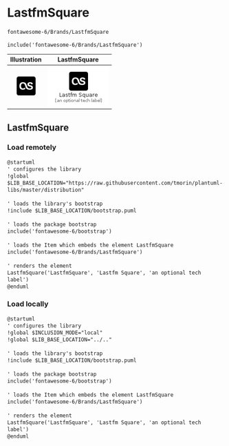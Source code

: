 # LastfmSquare


```text
fontawesome-6/Brands/LastfmSquare
```

```text
include('fontawesome-6/Brands/LastfmSquare')
```



| Illustration | LastfmSquare |
| :---: | :---: |
| ![illustration for Illustration](../../fontawesome-6/Brands/LastfmSquare.png) | ![illustration for LastfmSquare](../../fontawesome-6/Brands/LastfmSquare.Local.png) |




## LastfmSquare

### Load remotely
```plantuml
@startuml
' configures the library
!global $LIB_BASE_LOCATION="https://raw.githubusercontent.com/tmorin/plantuml-libs/master/distribution"

' loads the library's bootstrap
!include $LIB_BASE_LOCATION/bootstrap.puml

' loads the package bootstrap
include('fontawesome-6/bootstrap')

' loads the Item which embeds the element LastfmSquare
include('fontawesome-6/Brands/LastfmSquare')

' renders the element
LastfmSquare('LastfmSquare', 'Lastfm Square', 'an optional tech label')
@enduml
```

### Load locally
```plantuml
@startuml
' configures the library
!global $INCLUSION_MODE="local"
!global $LIB_BASE_LOCATION="../.."

' loads the library's bootstrap
!include $LIB_BASE_LOCATION/bootstrap.puml

' loads the package bootstrap
include('fontawesome-6/bootstrap')

' loads the Item which embeds the element LastfmSquare
include('fontawesome-6/Brands/LastfmSquare')

' renders the element
LastfmSquare('LastfmSquare', 'Lastfm Square', 'an optional tech label')
@enduml
```

